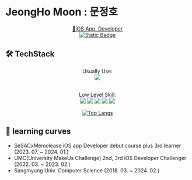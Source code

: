 # JeongHo Moon : 문정호
<div align="center">
<a href="https://apps.apple.com/kr/developer/jeongho-moon/id1711312979"> 🍎iOS App. Developer</a></br>
<a href="https://programming-ilwat.tistory.com/"><img alt="Static Badge" src="https://img.shields.io/badge/TechBlog-red?style=plastic&logo=Tistory"></a></br>
</div>






## 🛠 TechStack
<div align="center">
Usually Use:</br>
<img src="https://img.shields.io/badge/Swift-F05138?style=plastic&logo=Swift&logoColor=white"/></a></br></br>

Low Level Skill:</br>
<img src="https://img.shields.io/badge/C-A8B9CC?style=plastic&logo=C&logoColor=white"/></a>
<img src="https://img.shields.io/badge/C++-00599C?style=plastic&logo=c%2b%2b&logoColor=white"/></a>
<img src="https://img.shields.io/badge/Java-007396?style=plastic&logo=Java&logoColor=white"/></a>
<img src="https://img.shields.io/badge/MySQL-4479A1?style=plastic&logo=MySQL&logoColor=white"/></a>
<img src="https://img.shields.io/badge/Python-3776AB?style=plastic&logo=Python&logoColor=white"/></a>

[![Top Langs](https://github-readme-stats.vercel.app/api/top-langs/?username=ILWAT)](https://github.com/ILWAT)

</div>

## 🏃 learning curves
- SeSACxMemolease iOS app Developer debut course plus 3rd learner (2023. 07. ~ 2024. 01.)
- UMC(University MakeUs Challenge) 2nd, 3rd iOS Developer Challenger (2022. 03. ~ 2023. 02.)
- Sangmyung Univ. Computer Science (2018. 03. ~ 2024. 02.)

<!--
## Released APP.
### [MapMory](https://apps.apple.com/kr/app/mapmory/id6470199900)/[Github]()

-->


<!--
**ILWAT/ILWAT** is a ✨ _special_ ✨ repository because its `README.md` (this file) appears on your GitHub profile.
## 💻 project


Here are some ideas to get you started:

- 🔭 I’m currently working on ...
- 🌱 I’m currently learning ...
- 👯 I’m looking to collaborate on ...
- 🤔 I’m looking for help with ...
- 💬 Ask me about ...
- 📫 How to reach me: ...
- 😄 Pronouns: ...
- ⚡ Fun fact: ...
-->
<!--<a href="버튼을 눌렀을 때 이동할 링크" target="_blank"><img src="https://img.shields.io/badge/뱃지레이블-배경색?style=뱃지모양&logo=로고&logoColor=로고색상"/></a>-->
